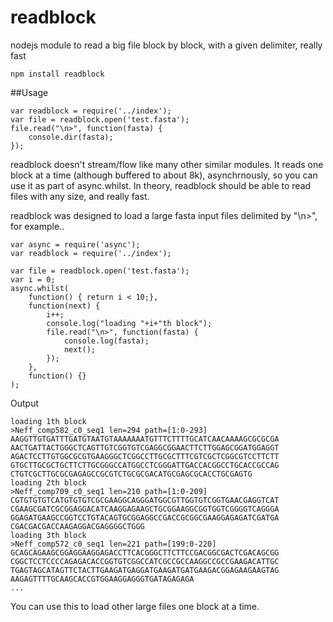 readblock
============
nodejs module to read a big file block by block, with a given delimiter, really fast

```
npm install readblock
```

##Usage
```
var readblock = require('../index');
var file = readblock.open('test.fasta');
file.read("\n>", function(fasta) {
    console.dir(fasta);
});
```

readblock doesn't stream/flow like many other similar modules. It reads one block at a time (although buffered to about 8k), 
asynchrnously, so you can use it as part of async.whilst. In theory, readblock should be able to read files with any
size, and really fast.

readblock was designed to load a large fasta input files delimited by "\n>", for example..

```
var async = require('async');
var readblock = require('../index');

var file = readblock.open('test.fasta');
var i = 0;
async.whilst(
    function() { return i < 10;},
    function(next) {
        i++;
        console.log("loading "+i+"th block");
        file.read("\n>", function(fasta) {
            console.log(fasta);
            next();
        });
    },
    function() {}
);
```

Output

```
loading 1th block
>Neff_comp582_c0_seq1 len=294 path=[1:0-293]
AAGGTTGTGATTTGATGTAATGTAAAAAAATGTTTCTTTTGCATCAACAAAAGCGCGCGA
AACTGATTACTGGGCTCAGTTGTCGGTGTCGAGGCGGAACTTCTTGGAGCGGATGGAGGT
AGACTCCTTGTGGCGCGTGAAGGGCTCGGCCTTGCGCTTTCGTCGCTCGGCGTCCTTCTT
GTGCTTGCGCTGCTTCTTGCGGGCCATGGCCTCGGGATTGACCACGGCCTGCACCGCCAG
CTGTCGCTTGCGCGAGAGCCGCGTCTGCGCGACATGCGAGCGCACCTGCGAGTG
loading 2th block
>Neff_comp709_c0_seq1 len=210 path=[1:0-209]
CGTGTGTGTCATGTGTGTCGCGAAGGCAGGGATGGCGTTGGTGTCGGTGAACGAGGTCAT
CGAAGCGATCGCGGAGGACATCAAGGAGAAGCTGCGGAAGGCGGTGGTCGGGGTCAGGGA
GGAGATGAAGCCGGTCCTGTACAGTGCGGAGGCCGACCGCGGCGAAGGAGAGATCGATGA
CGACGACGACCAAGAGGACGAGGGGCTGGG
loading 3th block
>Neff_comp572_c0_seq1 len=221 path=[199:0-220]
GCAGCAGAAGCGGAGGAAGGAGACCTTCACGGGCTTCTTCCGACGGCGACTCGACAGCGG
CGGCTCCTCCCCAGAGACACCGGTGTCGGCCATCGCCGCCAAGGCCGCCGAAGACATTGC
TGAGTAGCATAGTTCTACTTGAAGATGAGGATGAAGATGATGAAGACGGAGAAGAAGTAG
AAGAGTTTTGCAAGCACCGTGGAAGGAGGGTGATAGAGAGA
...
```

You can use this to load other large files one block at a time.
